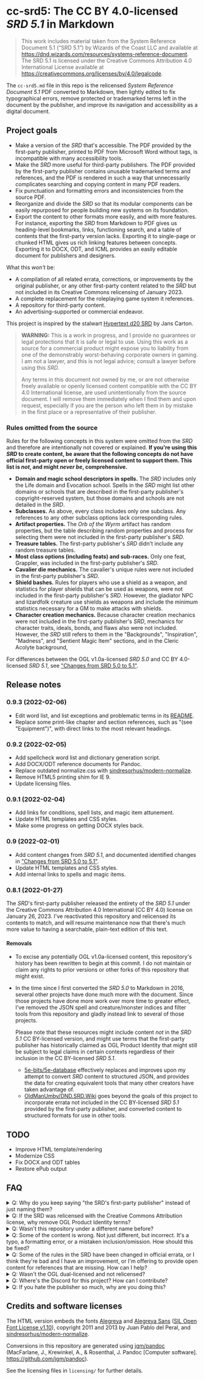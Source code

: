 # cc-srd5: The CC BY 4.0-licensed *SRD 5.1* in Markdown

> This work includes material taken from the System Reference Document 5.1 (“SRD 5.1”) by Wizards of the Coast LLC and available at https://dnd.wizards.com/resources/systems-reference-document. The SRD 5.1 is licensed under the Creative Commons Attribution 4.0 International License available at https://creativecommons.org/licenses/by/4.0/legalcode.

The `cc-srd5.md` file in this repo is the relicensed *System Reference Document 5.1* PDF converted to Markdown, then lightly edited to fix typographical errors, remove protected or trademarked terms left in the document by the publisher, and improve its navigation and accessibility as a digital document.

## Project goals

-   Make a version of the *SRD* that's accessible. The PDF provided by the first-party publisher, printed to PDF from Microsoft Word without tags, is incompatible with many accessibility tools.
-   Make the *SRD* more useful for third-party publishers. The PDF provided by the first-party publisher contains unusable trademarked terms and references, and the PDF is rendered in such a way that unnecessarily complicates searching and copying content in many PDF readers.
-   Fix punctuation and formatting errors and inconsistencies from the source PDF.
-   Reorganize and divide the *SRD* so that its modular components can be easily repurposed for people building new systems on its foundation.
-   Export the content to other formats more easily, and with more features. For instance, exporting the *SRD* from Markdown to PDF gives us heading-level bookmarks, links, functioning search, and a table of contents that the first-party version lacks. Exporting it to single-page or chunked HTML gives us rich linking features between concepts. Exporting it to DOCX, ODT, and ICML provides an easily editable document for publishers and designers.

What this *won't* be:

-   A compilation of all related errata, corrections, or improvements by the original publisher, or any other first-party content related to the *SRD* but not included in its Creative Commons relicensing of January 2023.
-   A complete replacement for the roleplaying game system it references.
-   A repository for third-party content.
-   An advertising-supported or commercial endeavor.

This project is inspired by the stalwart [Hypertext d20 SRD](http://www.d20srd.org/) by Jans Carton.

> **WARNING:** This is a work in progress, and I provide no guarantees or legal protections that it is safe or legal to use. Using this work as a source for a commercial product might expose you to liability from one of the demonstrably worst-behaving corporate owners in gaming. I am not a lawyer, and this is not legal advice; consult a lawyer before using this *SRD*.
>
> Any terms in this document not owned by me, or are not otherwise freely available or openly licensed content compatible with the CC BY 4.0 International license, are used unintentionally from the source document. I will remove them immediately when I find them and upon request, especially if you are the person who left them in by mistake in the first place or a representative of their publisher.

### Rules omitted from the source

Rules for the following concepts in this system were omitted from the *SRD* and therefore are intentionally not covered or explained. **If you're using this *SRD* to create content, be aware that the following concepts do not have official first-party open or freely licensed content to support them. This list is *not*, and might *never be*, comprehensive.**

-   **Domain and magic school descriptors in spells.** The *SRD* includes only the Life domain and Evocation school. Spells in the *SRD* might list other domains or schools that are described in the first-party publisher's copyright-reserved system, but those domains and schools are not detailed in the *SRD*.
-   **Subclasses.** As above, every class includes only one subclass. Any references to any other subclass options lack corresponding rules.
-   **Artifact properties.** The *Orb of the Wyrm* artifact has random properties, but the table describing random properties and process for selecting them were not included in the first-party publisher's *SRD*.
-   **Treasure tables.** The first-party publisher's *SRD* didn't include any random treasure tables.
-   **Most class options (including feats) and sub-races.** Only one feat, Grappler, was included in the first-party publisher's *SRD*.
-   **Cavalier die mechanics.** The cavalier's unique rules were not included in the first-party publisher's *SRD*.
-   **Shield bashes.** Rules for players who use a shield as a weapon, and statistics for player shields that can be used as weapons, were not included in the first-party publisher's *SRD*. However, the gladiator NPC and lizardfolk creature use shields as weapons and include the minimum statistics necessary for a GM to make attacks with shields.
-   **Character creation mechanics.** Because character creation mechanics were not included in the first-party publisher's *SRD*, mechanics for character traits, ideals, bonds, and flaws also were not included. However, the *SRD* still refers to them in the "Backgrounds", "Inspiration", "Madness", and "Sentient Magic Item" sections, and in the Cleric Acolyte background,

For differences between the OGL v1.0a-licensed *SRD 5.0* and CC BY 4.0-licensed *SRD 5.1*, see ["Changes from SRD 5.0 to 5.1"](./changes-50-to-51.md).

## Release notes

### 0.9.3 (2022-02-06)

- Edit word list, and list exceptions and problematic terms in its [README](dictionaries/README.md).
- Replace some print-like chapter and section references, such as "(see "Equipment")", with direct links to the most relevant headings.

### 0.9.2 (2022-02-05)

- Add spellcheck word list and dictionary generation script.
- Add DOCX/ODT reference documents for Pandoc.
- Replace outdated normalize.css with [sindresorhus/modern-normalize](https://github.com/sindresorhus/modern-normalize).
- Remove HTML5 printing shim for IE 9.
- Update licensing files.

### 0.9.1 (2022-02-04)

- Add links for conditions, spell lists, and magic item attunement.
- Update HTML templates and CSS styles.
- Make some progress on getting DOCX styles back.

### 0.9 (2022-02-01)

- Add content changes from *SRD 5.1*, and documented identified changes in ["Changes from SRD 5.0 to 5.1"](./changes-50-to-51.md).
- Update HTML templates and CSS styles.
- Add internal links to spells and magic items.

### 0.8.1 (2022-01-27)

The *SRD*'s first-party publisher released the entirety of the *SRD 5.1* under the Creative Commons Attribution 4.0 International (CC BY 4.0) license on January 26, 2023. I've reactivated this repository and relicensed its contents to match, and will resume maintenance now that there's much more value to having a searchable, plain-text edition of this text.

#### Removals

- To excise any potentially OGL v1.0a-licensed content, this repository's history has been rewritten to begin at this commit. I do not maintain or claim any rights to prior versions or other forks of this repository that might exist.
- In the time since I first converted the *SRD 5.0* to Markdown in 2016, several other projects have done much more with the document. Since those projects have done more work over more time to greater effect, I've removed the JSON spell and creature/monster indices and filter tools from this repository and gladly instead link to several of those projects.

  Please note that these resources might include content *not* in the *SRD 5.1* CC BY-licensed version, and might use terms that the first-party publisher has historically claimed as OGL Product Identity that might still be subject to legal claims in certain contexts regardless of their inclusion in the CC BY-licensed *SRD 5.1*.

  - [5e-bits/5e-database](https://github.com/5e-bits/5e-database) effectively replaces and improves upon my attempt to convert *SRD* content to structured JSON, and provides the data for creating equivalent tools that many other creators have taken advantage of.
  - [OldManUmby/DND.SRD.Wiki](https://github.com/OldManUmby/DND.SRD.Wiki) goes beyond the goals of this project to incorporate errata not included in the CC BY-licensed *SRD 5.1* provided by the first-party publisher, and converted content to structured formats for use in other tools.

## TODO

- Improve HTML template/rendering
- Modernize CSS
- Fix DOCX and ODT tables
- Restore ePub output

## FAQ

<details>
<summary>Q: Why do you keep saying "the SRD's first-party publisher" instead of just naming them?</summary>

- A: Per the "Legal Information" section of the first-party publisher's *SRD* PDF:

  > Please do not include any other attribution regarding (the first-party publisher) other than that provided above. You may, however, include a statement on your work that it is “compatible with fifth edition” or “5E compatible.”

  Because of the the first-party publisher's poor corporate citizenship and openly toxic attempts to wield legal powers over the existing open license prior to this relicensing, I decline to provide them with more reasons to act against this or any project. For that matter I also decline to provide them with any more attribution to this work than is absolutely, legally necessary.

</details>

<details>
<summary>Q: If the SRD was relicensed with the Creative Commons Attribution license, why remove OGL Product Identity terms?</summary>

- A: I'm not a lawyer, but Creative Commons licenses are copyright licenses, not trademark licenses. Thanks to the OGL Product Identity list, the first-party publisher openly identifies terms to which it wishes to reserve additional rights. Many of these terms are actively used in trademarks owned by the first-party publisher for products that are not covered by either the OGL or Creative Commons licenses.

  Therefore, out of an abundance of legal caution and with the knowledge that the first-party publisher has a recent and toxic history of actively and aggressively threatening works that are adjacent to its trademark rights, this work removes or replaces those terms. The first-party publisher's Product Identity claims are broad and vague, which means this work likely still contains terms that the first-party publisher might still try to claim.

  Additionally, many Product Identity terms are used in the *SRD* only in examples and are, at best, unnecessary. In several cases, the Product Identity terms only add confusion for people with limited or no knowledge of the copyright-reserved, trademark-protected campaign settings or accessory products, and the *SRD* is arguably improved by removing them.

  When the first-party publisher released the *SRD 5.1*, its updates to the original *SRD 5.0* were largely comprised of removing Product Identity terms from that original *SRD*. However, that update did not remove all such terms, nor did it even remove such terms with internal consistency, leaving existing Product Identity terms intact but orphaned of any context, while even adding new and unnecessary Product Identity terms without context.

  By removing potentially protected terms that the first-party publisher negligently left in their openly licensed reference document, this project aims to make the rules safer to reuse in publicly distributed homebrew and hobby projects.

</details>

<details>
<summary>Q: Wasn't this repository under a different name before?</summary>

- A: I initially converted the OGL v1.0a *SRD 5.0* to Markdown in 2016. To remove all claims that the first-party publisher might attempt to make on the content as released under the potentially revocable OGL v1.0a license, I've rewritten the history of this repository to remove all prior commits, deleted the repository from this host, and recreated it under a new name using the Creative Commons Attribution license from its origin.

  I do not claim any rights to, nor will I maintain or provide support for, any forks or copies of the original repository.

</details>

<details>
<summary>Q: Some of the content is wrong. Not just different, but incorrect. It's a typo, a formatting error, or a mistaken inclusion/omission. How should this be fixed?</summary>

- A: File an issue or pull request in this repository. Be as detailed as possible about both where the error is located, and where I can find the correct information in the *SRD 5.1* PDF. If I can't find the error based on your description, I'll close the issue.

</details>

<details>
<summary>Q: Some of the rules in the SRD have been changed in official errata, or I think they're bad and I have an improvement, or I'm offering to provide open content for references that are missing. How can I help?</summary>

- A: This project will not incorporate any errata, even where it makes sense to, because the first-party publisher has not explicitly released any *SRD* or 5E-compatible errata under the CC BY 4.0 International license, or any compatible license, except for any changes made in its updates to the *SRD 5.1* compared to its *SRD 5.0*. If that situation ever changes, file an issue and provide specific details and links to the first-party publisher's official release of such openly licensed errata.

  I know game mechanics, including the mechanical changes described by the errata, are not copyrighted, and that the errata could be rephrased or reincorporated in this work without using the copyrighted text. But the OGL exists, and this Creative Commons relicensing occurred, because of the potential liability of using even excerpts of copyrighted rules text not available under any open license, or available only under the OGL v1.0a or more restrictive copyright licenses.

  Additionally, I'm not a sufficient authority on the system's rules to judge whether your proposed fix to a rule is an improvement, even if your proposed improvement is original work and you offer to freely or openly license it. Improving the _rules content_ of the *SRD* is explicitly _not_ a goal of this project. If you want to do so, fork this project and take ownership of your improvements.

</details>

<details>
<summary>Q: Wasn't the OGL dual-licensed and not relicensed?</summary>

- A: Firstly, the terms are not exclusive. "Relicensing" means the *SRD* content's licensing terms changed. They have.

  Secondly, upon the publication of the CC BY *SRD*, the *SRD*'s contents would have remained licensed under both the OGL and CC BY even if the first-party publisher removed every copy of the OGL v1.0a *SRD* from their website, because the OGL *SRD* had already been published and an entity cannot "depublish" a published work. New OGL-licensed works derived from the OGL-licensed *SRD 5.1* would still be legally possible. Likewise, if the first-party publisher decides tomorrow to remove all CC BY copies of the *SRD 5.1* from its website and host only the OGL v1.0a version, or any other licensed version, or no version at all, the CC BY *SRD 5.1* would still exist.

  (Indeed, the first-party publisher signaling that it wanted to deauthorize the OGL, something that potentially wasn't even legally viable, _is the context_ for the CC BY relicensing. If the OGL v1.0a had been deauthorized or otherwise revoked, this would be more relevant.)

  Thirdly, simply providing an already published work under its prior license is not the act commonly referred to as "dual-licensing", which strongly and uniquely implies _ongoing maintenance of a work across both licenses_. For a relevant example of that, refer to [FATE Core's dual-licensed OGL and CC BY SRDs](https://www.faterpg.com/licensing/licensing-fate-cc-by/), which has a history of dual-licensed maintenance from 2016 to 2020.

  If the first-party publisher updates the *SRD* and maintains both licensed versions in step, or even with divergent updates, it'd be easier to call the *SRD* "dual-licensed". If the first-party publisher updates and maintains only one licensed version of the *SRD*, it'd be much harder to call the *SRD* "dual-licensed", because it demonstrably would be not only divergent in content but also in timeliness.

  (One wouldn't consider an open-source product that relicenses and stops updating the older versions with new content as "dual-licensed", even if you could technically use and derive products from either version under each version's license.)

  And in any of these cases, it would still be true to note that the *SRD* had been relicensed, because the licensing terms had changed.

  Considering that the *SRD*'s content hasn't been updated since 2016, even with the CC BY relicensing, there's no indication that the first-party publisher intends to maintain _any_ version of the *SRD* going forward. So calling the *SRD* "dual-licensed", even if true on a highly technical technicality, still implies that there are two copies of the *SRD* maintained by the first-party publisher under different licenses. In reality, there are none --- only a _relicensed_ copy of the OGL v1.0a-licensed content from 2016. (The first-party publisher's *SRD* FAQ [plainly points people to their storefront to buy additional rules](https://dnd.wizards.com/resources/systems-reference-document#:~:text=will%20more%20content%20be%20added%20to%20the%20srd%3F), and notes that any additions would occur only to "keep this document and its contents compatible with the latest D&D rules", in which case the publisher is already six years behind in incorporating errata and [fixing omissions](#rules-omitted-from-the-source).)

  I'd consider using the term "dual-licensed" only if the first-party publisher changes this behavior, and I'd still feel no obligation.

  Finally, and more entirely my opinion, I don't see a reason for the OGL v1.0a *SRD* to continue to matter for any new works since being relicensed CC BY. The OGL *SRD*'s value was solely in supporting existing OGL products that won't be updated, or which rely entirely on other OGL-licensed products. I see no benefits to using the OGL *SRD* in any way compared to the CC BY license, especially for works that intend to be used on any medium beyond a print document or PDF published primarily for a United States-based market. [The first-party publisher all but agrees;](https://dnd.wizards.com/resources/systems-reference-document#:~:text=How%20is%20this,5.1%20content.) I'd argue that the publisher makes the OGL *SRD* available for download solely because doing anything else would cause people to complain even more about it.

</details>

<details>
<summary>Q: Where's the Discord for this project? How can I contribute?</summary>

- A: I don't plan on building or maintaining a community around this resource. If you want to participate in a community working on an open resource based on the 5E-compatible *SRD*, go to [5e-bits](https://github.com/5e-bits).

  Hosting this resource costs me nothing, and accepting payment or donations is a liability that I happily decline.

</details>

<details>
<summary>Q: If you hate the publisher so much, why are you doing this?</summary>

- A: Regardless of whether I like the publisher or these rules, this system is popular enough to be responsible for growing a hobby I've loved for decades to an extent I hardly could have ever imagined. The people I've played it with are poorly served by the corporation that owns it.

  Regardless of the still questionable, market-driven motives that led the first-party publisher relicensing this content to a truly open license, its action provides an opportunity to make these rules more accessible, expand this hobby to more people and more communities in ways not driven primarily or exclusively by monetization and profit, and inspire more people to create stories, mechanics, and experiences that have a long history of exceeding anything that the first-party publisher is capable of making.

  In particular, the *SRD* as it was originally released was insultingly poor: polluted with legal Product Identity traps, in a format pointlessly inaccessible to people with vision disabilities, poorly edited and laden with careless copy-and-paste mistakes, and missing fundamental components that made it unusable as a literal reference document for the system.

  This mess of an *SRD* received all of one update months later, one that didn't even resolve all of the problems openly and publicly identified and reported at the time, and then nothing in the more than six years hence. The publisher made no attempt to host the *SRD* in literally any other format but the least accessible one available to them, instead handing that work --- and all of its potential and ever-threatening liability --- to unpaid fans and opportunistic ad-supported websites.

  Back in 2016, I had a player beyond excited to create OGL-licensed 5E-compatible content, but literally couldn't read the *SRD* because the first-party publisher was either too lazy or incompetent to export a tagged PDF fully compatible with contemporary screen readers. Back then, there were no reliable *SRD 5.0* websites. This project tried to resolve these fundamental issues because even then this system consumed all of the attention of legions of new players, even when more accessible, less expensive, better supported, and more open systems were already thriving in a smaller marketplace. The network effects alone of the system's name, brand, and retail distribution, even with all of its historical baggage, were and still remain overwhelming.

  That player is still playing and making games because they had this resource, even if both they and I have since left this system behind for ones that did more to be usable, accessible, and enjoyable. But I still do this for that player because I know that there are many players like them, and nearly seven years after the *SRD*'s flawed release, the only official document is ***still*** the same ugly, badly edited PDF from 2016 with poor accessibility and a bunch of trademark traps.

</details>

## Credits and software licenses

The HTML version embeds the fonts [Alegreya](https://github.com/huertatipografica/Alegreya) and [Alegreya Sans](https://github.com/huertatipografica/Alegreya-Sans) ([SIL Open Font License v1.10](http://www.fontsquirrel.com/license/alegreya-sans)), copyright 2011 and 2013 by Juan Pablo del Peral, and [sindresorhus/modern-normalize](https://github.com/sindresorhus/modern-normalize).

Conversions in this repository are generated using [jgm/pandoc](https://github.com/jgm/pandoc) (MacFarlane, J., Krewinkel, A., & Rosenthal, J. Pandoc \[Computer software\]. https://github.com/jgm/pandoc).

See the licensing files in `licensing/` for further details.
